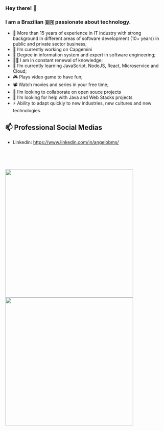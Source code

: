 ### Hey there! 👋

### I am a Brazilian 🇧🇷️ passionate about technology.

- 🔭 More than 15 years of experience in IT industry with strong background in different areas of software development (10+ years) in public and private sector business;
- 👷️ I’m currently working on Capgemini
- 🌱 Degree in information system and expert in software engineering;
- 👨‍💻️ I am in constant renewal of knowledge;
- 🚀️ I’m currently learning JavaScript, NodeJS, React, Microservice and Cloud;
- 🎮️ Plays video game to have fun;
- 📽️ Watch movies and series in your free time; 
- 👯 I’m looking to collaborate on open souce projects 
- 🤔 I’m looking for help with Java and Web Stacks projects
- ⚡️ Ability to adapt quickly to new industries, new cultures and new technologies. 

## 📫 Professional Social Medias

 - Linkedin: https://www.linkedin.com/in/angelobms/ 

##
 
 <a href="https://sourcerer.io/angelobms"><img src="https://img.shields.io/badge/HTML-111%20commits-orange.svg" alt=""></a> 
 <a href="https://sourcerer.io/angelobms"><img src="https://img.shields.io/badge/CSS-87%20commits-orange.svg" alt=""></a> 
 <a href="https://sourcerer.io/angelobms"><img src="https://img.shields.io/badge/TypeScript-26%20commits-orange.svg" alt=""></a> 
 <a href="https://sourcerer.io/angelobms"><img src="https://img.shields.io/badge/Java-92%20commits-orange.svg" alt=""></a> 
 <a href="https://sourcerer.io/angelobms"><img src="https://img.shields.io/badge/JavaScript-133%20commits-orange.svg" alt=""></a> 
 <a href="https://sourcerer.io/angelobms"><img src="https://img.shields.io/badge/Python-10%20commits-orange.svg" alt=""></a> 

##
 
 <img width="400px" align="left" src="https://github-readme-stats.vercel.app/api?username=angelobms&count_private=true&show_icons=true" />
 <img width="400px" align="left" src="https://github-readme-stats.vercel.app/api/top-langs?username=angelobms&layout=compact" />
